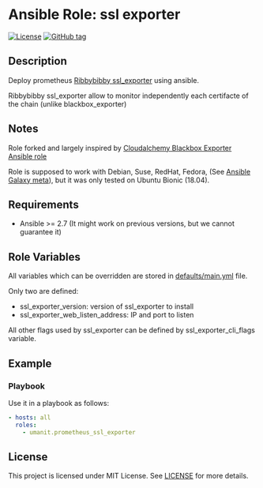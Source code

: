 # Ansible Role: ssl exporter

[![License](https://img.shields.io/badge/license-MIT%20License-brightgreen.svg)](https://opensource.org/licenses/MIT)
[![GitHub tag](https://img.shields.io/github/v/tag/umanit/ansible-prometheus_ssl_exporter)](https://github.com/umanit/ansible-prometheus_ssl_exporter/tags)

## Description

Deploy prometheus [Ribbybibby ssl_exporter](https://github.com/ribbybibby/ssl_exporter) using ansible.

Ribbybibby ssl_exporter allow to monitor independently each certifacte of the chain (unlike blackbox_exporter) 


## Notes

Role forked and largely inspired by [Cloudalchemy Blackbox Exporter Ansible role](https://github.com/cloudalchemy/ansible-blackbox-exporter)

Role is supposed to work with Debian, Suse, RedHat, Fedora, (See [Ansible Galaxy meta](/meta/main.yml)), but it was only tested on Ubuntu Bionic (18.04).

## Requirements

- Ansible >= 2.7 (It might work on previous versions, but we cannot guarantee it)

## Role Variables

All variables which can be overridden are stored in [defaults/main.yml](defaults/main.yml) file.

Only two are defined: 
* ssl_exporter_version: version of ssl_exporter to install
* ssl_exporter_web_listen_address: IP and port to listen

All other flags used by ssl_exporter can be defined by ssl_exporter_cli_flags variable. 

## Example

### Playbook

Use it in a playbook as follows:
```yaml
- hosts: all
  roles:
    - umanit.prometheus_ssl_exporter
```
## License

This project is licensed under MIT License. See [LICENSE](/LICENSE) for more details.

